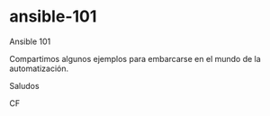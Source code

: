 # ansible-101
Ansible 101

Compartimos algunos ejemplos para embarcarse en el mundo de la automatización.

Saludos

CF
